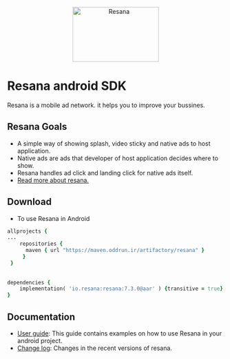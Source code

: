 
<p align="center">
  <img width="200" height="127" src="https://github.com/oddrun/resana-android-sdk-sample/blob/master/app/src/main/res/mipmap-mdpi/resana_logo.png" alt="Resana">
</p>

# Resana android SDK
Resana is a mobile ad network. it helps you to improve your bussines.



## Resana Goals
* A simple way of showing splash, video sticky and native ads to host application.
* Native ads are ads that developer of host application decides where to show.
* Resana handles ad click and landing click for native ads itself. <br /> 
* [Read more about resana.](http://resana.io)


## Download
* To use Resana in Android
```ruby
allprojects {
...
    repositories {
      maven { url "https://maven.oddrun.ir/artifactory/resana" }
     }
 }    
 
    
dependencies {
    implementation( 'io.resana:resana:7.3.0@aar' ) {transitive = true}
}
```
## Documentation
* [User guide](https://github.com/oddrun/resana-android-sdk/blob/master/UserGuide.md): This guide contains examples on how to use Resana in your android project.
* [Change log](https://github.com/oddrun/resana-android-sdk/blob/master/ChangeLog.md): Changes in the recent versions of resana.

